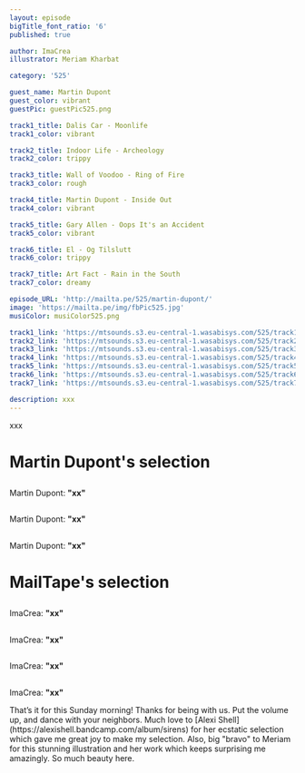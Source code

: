 ```yaml
---
layout: episode
bigTitle_font_ratio: '6'
published: true

author: ImaCrea 
illustrator: Meriam Kharbat

category: '525'

guest_name: Martin Dupont
guest_color: vibrant
guestPic: guestPic525.png

track1_title: Dalis Car - Moonlife
track1_color: vibrant

track2_title: Indoor Life - Archeology
track2_color: trippy 

track3_title: Wall of Voodoo - Ring of Fire
track3_color: rough

track4_title: Martin Dupont - Inside Out
track4_color: vibrant 

track5_title: Gary Allen - Oops It's an Accident
track5_color: vibrant

track6_title: El - Og Tilslutt
track6_color: trippy 

track7_title: Art Fact - Rain in the South
track7_color: dreamy 

episode_URL: 'http://mailta.pe/525/martin-dupont/'
image: 'https://mailta.pe/img/fbPic525.jpg'
musiColor: musiColor525.png

track1_link: 'https://mtsounds.s3.eu-central-1.wasabisys.com/525/track1.mp3'
track2_link: 'https://mtsounds.s3.eu-central-1.wasabisys.com/525/track2.mp3'
track3_link: 'https://mtsounds.s3.eu-central-1.wasabisys.com/525/track3.mp3'
track4_link: 'https://mtsounds.s3.eu-central-1.wasabisys.com/525/track4.mp3'
track5_link: 'https://mtsounds.s3.eu-central-1.wasabisys.com/525/track5.mp3'
track6_link: 'https://mtsounds.s3.eu-central-1.wasabisys.com/525/track6.mp3'
track7_link: 'https://mtsounds.s3.eu-central-1.wasabisys.com/525/track7.mp3'

description: xxx
---
```

<p id="introduction">xxx</p>

# Martin Dupont's selection

## 

Martin Dupont: **"**xx**"**


## 

Martin Dupont: **"**xx**"**

## 

Martin Dupont: **"**xx**"**

# MailTape's selection

## 

ImaCrea: **"**xx**"**

## 

ImaCrea: **"**xx**"**

## 

ImaCrea: **"**xx**"**


## 

ImaCrea: **"**xx**"**

<p id="outroduction">That’s it for this Sunday morning! Thanks for being with us. Put the volume up, and dance with your neighbors. Much love to [Alexi Shell](https://alexishell.bandcamp.com/album/sirens) for her ecstatic selection which gave me great joy to make my selection. Also, big "bravo" to Meriam for this stunning illustration and her work which keeps surprising me amazingly. So much beauty here.</p>
